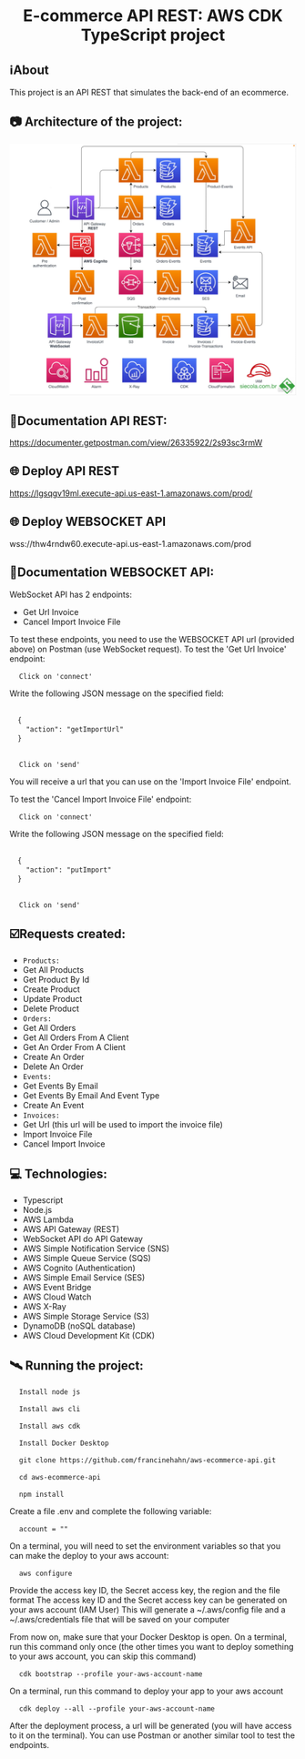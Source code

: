 <h1 align="center">E-commerce API REST: AWS CDK TypeScript project</h1>

## ℹ️About
This project is an API REST that simulates the back-end of an ecommerce.

## 📷 Architecture of the project:
![api-architecture](./api-architecture.png)
<br>

## 🔗Documentation API REST:
https://documenter.getpostman.com/view/26335922/2s93sc3rmW

## 🌐 Deploy API REST
https://lgsqgv19ml.execute-api.us-east-1.amazonaws.com/prod/

## 🌐 Deploy WEBSOCKET API
wss://thw4rndw60.execute-api.us-east-1.amazonaws.com/prod

## 🔗Documentation WEBSOCKET API:
WebSocket API has 2 endpoints:
- Get Url Invoice
- Cancel Import Invoice File

To test these endpoints, you need to use the WEBSOCKET API url (provided above) on Postman (use WebSocket request).
To test the 'Get Url Invoice' endpoint: 

<pre>
  <code>Click on 'connect'</code>
</pre>

Write the following JSON message on the specified field:
<pre>
  <code>
  {
    "action": "getImportUrl"
  }
  </code>
</pre>
<pre>
  <code>Click on 'send'</code>
</pre>

You will receive a url that you can use on the 'Import Invoice File' endpoint.

To test the 'Cancel Import Invoice File' endpoint:
<pre>
  <code>Click on 'connect'</code>
</pre>

Write the following JSON message on the specified field:
<pre>
  <code>
  {
    "action": "putImport"
  }
  </code>
</pre>

<pre>
  <code>Click on 'send'</code>
</pre>

## ☑️Requests created:
- `Products:`
- Get All Products
- Get Product By Id
- Create Product
- Update Product
- Delete Product
- `Orders:`
- Get All Orders
- Get All Orders From A Client
- Get An Order From A Client
- Create An Order
- Delete An Order
- `Events:`
- Get Events By Email
- Get Events By Email And Event Type
- Create An Event
- `Invoices:`
- Get Url (this url will be used to import the invoice file)
- Import Invoice File
- Cancel Import Invoice


## 💻 Technologies:
- Typescript
- Node.js
- AWS Lambda
- AWS API Gateway (REST)
- WebSocket API do API Gateway
- AWS Simple Notification Service (SNS)
- AWS Simple Queue Service (SQS)
- AWS Cognito (Authentication)
- AWS Simple Email Service (SES)
- AWS Event Bridge
- AWS Cloud Watch
- AWS X-Ray
- AWS Simple Storage Service (S3)
- DynamoDB (noSQL database)
- AWS Cloud Development Kit (CDK)

## 🛰 Running the project:
<pre>
  <code>Install node js</code>
</pre>

<pre>
  <code>Install aws cli</code>
</pre>

<pre>
  <code>Install aws cdk</code>
</pre>

<pre>
  <code>Install Docker Desktop</code>
</pre>

<pre>
  <code>git clone https://github.com/francinehahn/aws-ecommerce-api.git</code>
</pre>

<pre>
  <code>cd aws-ecommerce-api</code>
</pre>

<pre>
  <code>npm install</code>
</pre>

Create a file .env and complete the following variable:
<pre>
  <code>account = ""</code>
</pre>

On a terminal, you will need to set the environment variables so that you can make the deploy to your aws account:
<pre>
  <code>aws configure</code>
</pre>
Provide the access key ID, the Secret access key, the region and the file format
The access key ID and the Secret access key can be generated on your aws account (IAM User)
This will generate a ~/.aws/config file and a ~/.aws/credentials file that will be saved on your computer

From now on, make sure that your Docker Desktop is open.
On a terminal, run this command only once (the other times you want to deploy something to your aws account, you can skip this command)
<pre>
  <code>cdk bootstrap --profile your-aws-account-name</code>
</pre>

On a terminal, run this command to deploy your app to your aws account
<pre>
  <code>cdk deploy --all --profile your-aws-account-name</code>
</pre>

After the deployment process, a url will be generated (you will have access to it on the terminal).
You can use Postman or another similar tool to test the endpoints.

